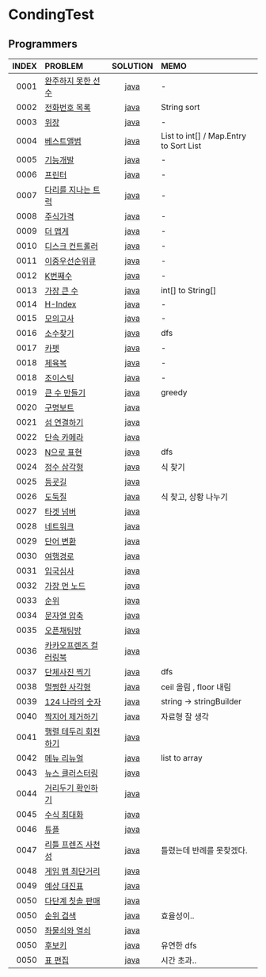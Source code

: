 # CondingTest
## Programmers

| INDEX | PROBLEM                                                                 |SOLUTION| MEMO                                            |
|------:|:------------------------------------------------------------------------|:----:|:------------------------------------------------|
|  0001 | [완주하지 못한 선수](https://programmers.co.kr/learn/courses/30/lessons/42576)  |[java](https://programmers.co.kr/learn/courses/30/lessons/42576)| -                                               |
|  0002 | [전화번호 목록](https://programmers.co.kr/learn/courses/30/lessons/42577)     |[java](https://github.com/wangjh789/condingTest/blob/main/src/programmers/%EC%A0%84%ED%99%94%EB%B2%88%ED%98%B8_%EB%AA%A9%EB%A1%9D.java)| String sort                                     |
|  0003 | [위장](https://programmers.co.kr/learn/courses/30/lessons/42578)          |[java](https://github.com/wangjh789/condingTest/blob/main/src/programmers/%EC%9C%84%EC%9E%A5.java)| -                                               |
|  0004 | [베스트앨범](https://programmers.co.kr/learn/courses/30/lessons/42579)       |[java](https://github.com/wangjh789/condingTest/blob/main/src/programmers/%EB%B2%A0%EC%8A%A4%ED%8A%B8%EC%95%A8%EB%B2%94.java)| List<Integer> to int[] / Map.Entry to Sort List |
|  0005 | [기능개발](https://programmers.co.kr/learn/courses/30/lessons/42586)        |[java]()| -                                               |
|  0006 | [프린터](https://programmers.co.kr/learn/courses/30/lessons/42587)         |[java]()| -                                               |
|  0007 | [다리를 지나는 트럭](https://programmers.co.kr/learn/courses/30/lessons/42583)  |[java]()| -                                               |
|  0008 | [주식가격](https://programmers.co.kr/learn/courses/30/lessons/42584)        |[java]()| -                                               |
|  0009 | [더 맵게](https://programmers.co.kr/learn/courses/30/lessons/42626)        |[java]()| -                                               |
|  0010 | [디스크 컨트롤러](https://programmers.co.kr/learn/courses/30/lessons/42627)    |[java]()| -                                               |
|  0011 | [이중우선순위큐](https://programmers.co.kr/learn/courses/30/lessons/42628)     |[java]()| -                                               |
|  0012 | [K번째수](https://programmers.co.kr/learn/courses/30/lessons/42748)        |[java]()| -                                               |
|  0013 | [가장 큰 수](https://programmers.co.kr/learn/courses/30/lessons/42746)      |[java]()| int[] to String[]                               |
|  0014 | [H-Index](https://programmers.co.kr/learn/courses/30/lessons/42747)     |[java]()| -                                               |
|  0015 | [모의고사](https://programmers.co.kr/learn/courses/30/lessons/42840)        |[java]()| -                                               |
|  0016 | [소수찾기](https://programmers.co.kr/learn/courses/30/lessons/42839)        |[java]()| dfs                                             |
|  0017 | [카펫](https://programmers.co.kr/learn/courses/30/lessons/42842)          |[java]()| -                                               |
|  0018 | [체육복](https://programmers.co.kr/learn/courses/30/lessons/42862)         |[java]()| -                                               |
|  0018 | [조이스틱](https://programmers.co.kr/learn/courses/30/lessons/42860)        |[java]()| -                                               |
|  0019 | [큰 수 만들기](https://programmers.co.kr/learn/courses/30/lessons/42883)     |[java]()| greedy                                          |
|  0020 | [구명보트](https://programmers.co.kr/learn/courses/30/lessons/42885)        |[java]()|                                                 |
|  0021 | [섬 연결하기](https://programmers.co.kr/learn/courses/30/lessons/42861)      |[java]()|                                                 |
|  0022 | [단속 카메라](https://programmers.co.kr/learn/courses/30/lessons/42884)      |[java]()|                                                 |
|  0023 | [N으로 표현](https://programmers.co.kr/learn/courses/30/lessons/42895)      |[java]()| dfs                                             |
|  0024 | [정수 삼각형](https://programmers.co.kr/learn/courses/30/lessons/43105)      |[java]()| 식 찾기                                            |
|  0025 | [등굣길](https://programmers.co.kr/learn/courses/30/lessons/42898)         |[java]()|                                                 |
|  0026 | [도둑질](https://programmers.co.kr/learn/courses/30/lessons/42897)         |[java]()| 식 찾고, 상황 나누기                                    |
|  0027 | [타겟 넘버](https://programmers.co.kr/learn/courses/30/lessons/43165)       |[java]()|                                                 |
|  0028 | [네트워크](https://programmers.co.kr/learn/courses/30/lessons/43162)        |[java]()|                                                 |
|  0029 | [단어 변환](https://programmers.co.kr/learn/courses/30/lessons/43163)       |[java]()|                                                 |
|  0030 | [여행경로](https://programmers.co.kr/learn/courses/30/lessons/43164)        |[java]()|                                                 |
|  0031 | [입국심사](https://programmers.co.kr/learn/courses/30/lessons/43238)        |[java]()|                                                 |
|  0032 | [가장 먼 노드](https://programmers.co.kr/learn/courses/30/lessons/49189)     |[java]()|                                                 |
|  0033 | [순위](https://programmers.co.kr/learn/courses/30/lessons/49191)          |[java]()|                                                 |
|  0034 | [문자열 압축](https://programmers.co.kr/learn/courses/30/lessons/60057)      |[java]()|                                                 |
|  0035 | [오픈채팅방](https://programmers.co.kr/learn/courses/30/lessons/42888)       |[java]()|                                                 |
|  0036 | [카카오프렌즈 컬러링북](https://programmers.co.kr/learn/courses/30/lessons/1829)  |[java]()|                                                 |
|  0037 | [단체사진 찍기](https://programmers.co.kr/learn/courses/30/lessons/1835)      |[java]()| dfs                                             |
|  0038 | [멀쩡한 사각형](https://programmers.co.kr/learn/courses/30/lessons/62048)     |[java]()| ceil 올림 , floor 내림                              |
|  0039 | [124 나라의 숫자](https://programmers.co.kr/learn/courses/30/lessons/12899)  |[java]()| string -> stringBuilder                         |
|  0040 | [짝지어 제거하기](https://programmers.co.kr/learn/courses/30/lessons/12973)    |[java]()| 자료형 잘 생각                                        |
|  0041 | [행렬 테두리 회전하기](https://programmers.co.kr/learn/courses/30/lessons/77485) |[java]()|                                                 |
|  0042 | [메뉴 리뉴얼](https://programmers.co.kr/learn/courses/30/lessons/72411)      |[java]()| list to array                                   |
|  0043 | [뉴스 클러스터링](https://programmers.co.kr/learn/courses/30/lessons/17677)    |[java]()|                                                 |
|  0044 | [거리두기 확인하기](https://programmers.co.kr/learn/courses/30/lessons/81302)   |[java]()|                                                 |
|  0045 | [수식 최대화](https://programmers.co.kr/learn/courses/30/lessons/67257)      |[java]()|                                                 |
|  0046 | [튜플](https://programmers.co.kr/learn/courses/30/lessons/64065)          |[java]()|                                                 |
|  0047 | [리틀 프렌즈 사천성](https://programmers.co.kr/learn/courses/30/lessons/1836)   |[java]()| 틀렸는데 반례를 못찾겠다.                                  |
|  0048 | [게임 맵 최단거리](https://programmers.co.kr/learn/courses/30/lessons/1844)    |[java]()|                                                 |
|  0049 | [예상 대진표](https://programmers.co.kr/learn/courses/30/lessons/12985)      |[java]()|                                                 |
|  0050 | [다단계 칫솔 판매](https://programmers.co.kr/learn/courses/30/lessons/77486)   |[java]()|                                                 |
|  0050 | [순위 검색](https://programmers.co.kr/learn/courses/30/lessons/72412)       |[java]()| 효율성이..                                          |
|  0050 | [좌물쇠와 열쇠](https://programmers.co.kr/learn/courses/30/lessons/60059)     |[java]()|                                                 |
|  0050 | [후보키](https://programmers.co.kr/learn/courses/30/lessons/42890)         |[java]()| 유연한 dfs                                         |
|  0050 | [표 편집](https://programmers.co.kr/learn/courses/30/lessons/81303)        |[java]()| 시간 초과..                                         |




